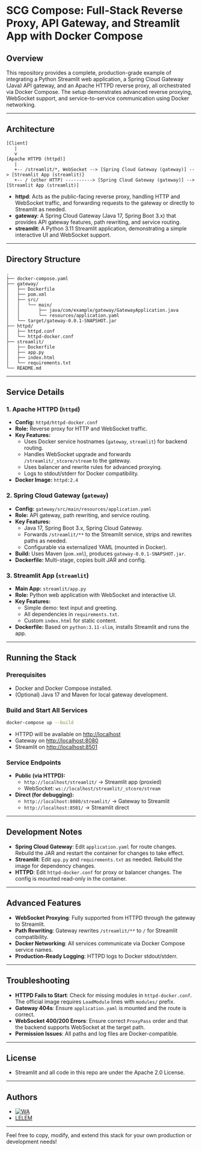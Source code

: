 # SCG Compose: Full-Stack Reverse Proxy, API Gateway, and Streamlit App with Docker Compose

## Overview

This repository provides a complete, production-grade example of integrating a Python Streamlit web application, a Spring Cloud Gateway (Java) API gateway, and an Apache HTTPD reverse proxy, all orchestrated via Docker Compose. The setup demonstrates advanced reverse proxying, WebSocket support, and service-to-service communication using Docker networking.

---

## Architecture

```
[Client]
   |
   v
[Apache HTTPD (httpd)]
   |
   +-- /streamlit/*, WebSocket --> [Spring Cloud Gateway (gateway)] --> [Streamlit App (streamlit)]
   +-- / (other HTTP) ----------> [Spring Cloud Gateway (gateway)] --> [Streamlit App (streamlit)]
```

- **httpd**: Acts as the public-facing reverse proxy, handling HTTP and WebSocket traffic, and forwarding requests to the gateway or directly to Streamlit as needed.
- **gateway**: A Spring Cloud Gateway (Java 17, Spring Boot 3.x) that provides API gateway features, path rewriting, and service routing.
- **streamlit**: A Python 3.11 Streamlit application, demonstrating a simple interactive UI and WebSocket support.

---

## Directory Structure

```
.
├── docker-compose.yaml
├── gateway/
│   ├── Dockerfile
│   ├── pom.xml
│   ├── src/
│   │   └── main/
│   │       ├── java/com/example/gateway/GatewayApplication.java
│   │       └── resources/application.yaml
│   └── target/gateway-0.0.1-SNAPSHOT.jar
├── httpd/
│   ├── httpd.conf
│   └── httpd-docker.conf
├── streamlit/
│   ├── Dockerfile
│   ├── app.py
│   ├── index.html
│   └── requirements.txt
└── README.md
```

---

## Service Details

### 1. Apache HTTPD (`httpd`)

- **Config:** `httpd/httpd-docker.conf`
- **Role:** Reverse proxy for HTTP and WebSocket traffic.
- **Key Features:**
  - Uses Docker service hostnames (`gateway`, `streamlit`) for backend routing.
  - Handles WebSocket upgrade and forwards `/streamlit/_stcore/stream` to the gateway.
  - Uses balancer and rewrite rules for advanced proxying.
  - Logs to stdout/stderr for Docker compatibility.
- **Docker Image:** `httpd:2.4`

### 2. Spring Cloud Gateway (`gateway`)

- **Config:** `gateway/src/main/resources/application.yaml`
- **Role:** API gateway, path rewriting, and service routing.
- **Key Features:**
  - Java 17, Spring Boot 3.x, Spring Cloud Gateway.
  - Forwards `/streamlit/**` to the Streamlit service, strips and rewrites paths as needed.
  - Configurable via externalized YAML (mounted in Docker).
- **Build:** Uses Maven (`pom.xml`), produces `gateway-0.0.1-SNAPSHOT.jar`.
- **Dockerfile:** Multi-stage, copies built JAR and config.

### 3. Streamlit App (`streamlit`)

- **Main App:** `streamlit/app.py`
- **Role:** Python web application with WebSocket and interactive UI.
- **Key Features:**
  - Simple demo: text input and greeting.
  - All dependencies in `requirements.txt`.
  - Custom `index.html` for static content.
- **Dockerfile:** Based on `python:3.11-slim`, installs Streamlit and runs the app.

---

## Running the Stack

### Prerequisites

- Docker and Docker Compose installed.
- (Optional) Java 17 and Maven for local gateway development.

### Build and Start All Services

```bash
docker-compose up --build
```

- HTTPD will be available on [http://localhost](http://localhost)
- Gateway on [http://localhost:8080](http://localhost:8080)
- Streamlit on [http://localhost:8501](http://localhost:8501)

### Service Endpoints

- **Public (via HTTPD):**
  - `http://localhost/streamlit/` → Streamlit app (proxied)
  - WebSocket: `ws://localhost/streamlit/_stcore/stream`
- **Direct (for debugging):**
  - `http://localhost:8080/streamlit/` → Gateway to Streamlit
  - `http://localhost:8501/` → Streamlit direct

---

## Development Notes

- **Spring Cloud Gateway**: Edit `application.yaml` for route changes. Rebuild the JAR and restart the container for changes to take effect.
- **Streamlit**: Edit `app.py` and `requirements.txt` as needed. Rebuild the image for dependency changes.
- **HTTPD**: Edit `httpd-docker.conf` for proxy or balancer changes. The config is mounted read-only in the container.

---

## Advanced Features

- **WebSocket Proxying**: Fully supported from HTTPD through the gateway to Streamlit.
- **Path Rewriting**: Gateway rewrites `/streamlit/**` to `/` for Streamlit compatibility.
- **Docker Networking**: All services communicate via Docker Compose service names.
- **Production-Ready Logging**: HTTPD logs to Docker stdout/stderr.

---

## Troubleshooting

- **HTTPD Fails to Start**: Check for missing modules in `httpd-docker.conf`. The official image requires `LoadModule` lines with `modules/` prefix.
- **Gateway 404s**: Ensure `application.yaml` is mounted and the route is correct.
- **WebSocket 400/200 Errors**: Ensure correct `ProxyPass` order and that the backend supports WebSocket at the target path.
- **Permission Issues**: All paths and log files are Docker-compatible.

---

## License

- Streamlit and all code in this repo are under the Apache 2.0 License.

---

## Authors

- [![WA](https://img.shields.io/badge/GitHub-@widya-black?logo=github)](https://github.com/widya)
- [LELEM](https://en.wikipedia.org/wiki/GPT-4) 

---

Feel free to copy, modify, and extend this stack for your own production or development needs!
